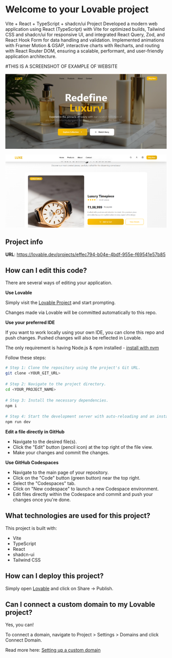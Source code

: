 # Welcome to your Lovable project


Vite + React + TypeScript + shadcn/ui Project
Developed a modern web application using React (TypeScript) with Vite for optimized builds, Tailwind CSS and shadcn/ui for responsive UI, and integrated React Query, Zod, and React Hook Form for data handling and validation. Implemented animations with Framer Motion & GSAP, interactive charts with Recharts, and routing with React Router DOM, ensuring a scalable, performant, and user-friendly application architecture.

#THIS IS A SCREENSHOT OF EXAMPLE OF WEBSITE

![img alt](https://github.com/codsahil/unveil-landing-elegance/blob/main/Screenshot%20ULE-1.png?raw=true)

![img alt](https://github.com/codsahil/unveil-landing-elegance/blob/main/Screenshot%20ULE-2.png?raw=true)




## Project info

**URL**: https://lovable.dev/projects/effec794-b04e-4bdf-955e-f69541e57b85

## How can I edit this code?

There are several ways of editing your application.

**Use Lovable**

Simply visit the [Lovable Project](https://lovable.dev/projects/effec794-b04e-4bdf-955e-f69541e57b85) and start prompting.

Changes made via Lovable will be committed automatically to this repo.

**Use your preferred IDE**

If you want to work locally using your own IDE, you can clone this repo and push changes. Pushed changes will also be reflected in Lovable.

The only requirement is having Node.js & npm installed - [install with nvm](https://github.com/nvm-sh/nvm#installing-and-updating)

Follow these steps:

```sh
# Step 1: Clone the repository using the project's Git URL.
git clone <YOUR_GIT_URL>

# Step 2: Navigate to the project directory.
cd <YOUR_PROJECT_NAME>

# Step 3: Install the necessary dependencies.
npm i

# Step 4: Start the development server with auto-reloading and an instant preview.
npm run dev
```

**Edit a file directly in GitHub**

- Navigate to the desired file(s).
- Click the "Edit" button (pencil icon) at the top right of the file view.
- Make your changes and commit the changes.

**Use GitHub Codespaces**

- Navigate to the main page of your repository.
- Click on the "Code" button (green button) near the top right.
- Select the "Codespaces" tab.
- Click on "New codespace" to launch a new Codespace environment.
- Edit files directly within the Codespace and commit and push your changes once you're done.

## What technologies are used for this project?

This project is built with:

- Vite
- TypeScript
- React
- shadcn-ui
- Tailwind CSS

## How can I deploy this project?

Simply open [Lovable](https://lovable.dev/projects/effec794-b04e-4bdf-955e-f69541e57b85) and click on Share -> Publish.

## Can I connect a custom domain to my Lovable project?

Yes, you can!

To connect a domain, navigate to Project > Settings > Domains and click Connect Domain.

Read more here: [Setting up a custom domain](https://docs.lovable.dev/tips-tricks/custom-domain#step-by-step-guide)
